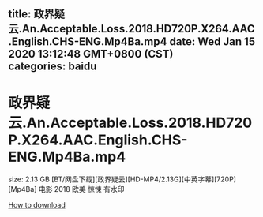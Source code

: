 
title: 政界疑云.An.Acceptable.Loss.2018.HD720P.X264.AAC.English.CHS-ENG.Mp4Ba.mp4
date: Wed Jan 15 2020 13:12:48 GMT+0800 (CST)    
categories: baidu
---

# 政界疑云.An.Acceptable.Loss.2018.HD720P.X264.AAC.English.CHS-ENG.Mp4Ba.mp4
size: 2.13 GB
 [BT/网盘下载][政界疑云][HD-MP4/2.13G][中英字幕][720P][Mp4Ba] 电影 2018 欧美 惊悚 有水印
 

[How to download](https://bpcam.bemobtrk.com/go/2ceec3aa-1ca2-46d6-b9ff-aaa5c184517c?jno=444)